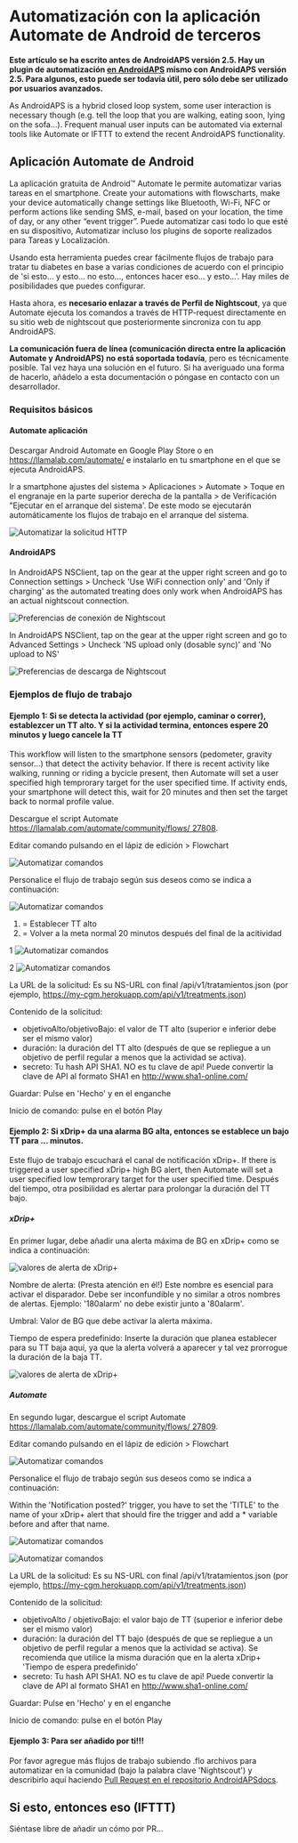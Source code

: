 # Automatización con la aplicación Automate de Android de terceros

**Este artículo se ha escrito antes de AndroidAPS versión 2.5. Hay un plugin de automatización [en AndroidAPS](./Automation.rst) mismo con AndroidAPS versión 2.5. Para algunos, esto puede ser todavía útil, pero sólo debe ser utilizado por usuarios avanzados.**

As AndroidAPS is a hybrid closed loop system, some user interaction is necessary though (e.g. tell the loop that you are walking, eating soon, lying on the sofa...). Frequent manual user inputs can be automated via external tools like Automate or IFTTT to extend the recent AndroidAPS functionality.

## Aplicación Automate de Android

La aplicación gratuita de Android™ Automate le permite automatizar varias tareas en el smartphone. Create your automations with flowscharts, make your device automatically change settings like Bluetooth, Wi-Fi, NFC or perform actions like sending SMS, e-mail, based on your location, the time of day, or any other “event trigger”. Puede automatizar casi todo lo que esté en su dispositivo, Automatizar incluso los plugins de soporte realizados para Tareas y Localización.

Usando esta herramienta puedes crear fácilmente flujos de trabajo para tratar tu diabetes en base a varias condiciones de acuerdo con el principio de 'si esto... y esto... no esto..., entonces hacer eso... y esto...'. Hay miles de posibilidades que puedes configurar.

Hasta ahora, es **necesario enlazar a través de Perfil de Nightscout**, ya que Automate ejecuta los comandos a través de HTTP-request directamente en su sitio web de nightscout que posteriormente sincroniza con tu app AndroidAPS.

**La comunicación fuera de línea (comunicación directa entre la aplicación Automate y AndroidAPS) no está soportada todavía**, pero es técnicamente posible. Tal vez haya una solución en el futuro. Si ha averiguado una forma de hacerlo, añádelo a esta documentación o póngase en contacto con un desarrollador.

### Requisitos básicos

#### Automate aplicación

Descargar Android Automate en Google Play Store o en <https://llamalab.com/automate/> e instalarlo en tu smartphone en el que se ejecuta AndroidAPS.

Ir a smartphone ajustes del sistema > Aplicaciones > Automate > Toque en el engranaje en la parte superior derecha de la pantalla > de Verificación "Ejecutar en el arranque del sistema'. De este modo se ejecutarán automáticamente los flujos de trabajo en el arranque del sistema.

![Automatizar la solicitud HTTP](../images/automate-app2.png)

#### AndroidAPS

In AndroidAPS NSClient, tap on the gear at the upper right screen and go to Connection settings > Uncheck 'Use WiFi connection only' and 'Only if charging' as the automated treating does only work when AndroidAPS has an actual nightscout connection.

![Preferencias de conexión de Nightscout](../images/automate-aaps1.jpg)

In AndroidAPS NSClient, tap on the gear at the upper right screen and go to Advanced Settings > Uncheck 'NS upload only (dosable sync)' and 'No upload to NS'

![Preferencias de descarga de Nightscout](../images/automate-aaps2.jpg)

### Ejemplos de flujo de trabajo

#### Ejemplo 1: Si se detecta la actividad (por ejemplo, caminar o correr), establezcer un TT alto. Y si la actividad termina, entonces espere 20 minutos y luego cancele la TT

This workflow will listen to the smartphone sensors (pedometer, gravity sensor...) that detect the activity behavior. If there is recent activity like walking, running or riding a bycicle present, then Automate will set a user specified high temprorary target for the user specified time. If activity ends, your smartphone will detect this, wait for 20 minutes and then set the target back to normal profile value.

Descargue el script Automate [https://llamalab.com/automate/community/flows/ 27808](https://llamalab.com/automate/community/flows/27808).

Editar comando pulsando en el lápiz de edición > Flowchart

![Automatizar comandos](../images/automate-app3.png)

Personalice el flujo de trabajo según sus deseos como se indica a continuación:

![Automatizar comandos](../images/automate-app6.png)

1. = Establecer TT alto
2. = Volver a la meta normal 20 minutos después del final de la acitividad

1 ![Automatizar comandos](../images/automate-app1.png)

2 ![Automatizar comandos](../images/automate-app5.png)

La URL de la solicitud: Es su NS-URL con final /api/v1/tratamientos.json (por ejemplo, https://my-cgm.herokuapp.com/api/v1/treatments.json)

Contenido de la solicitud:

* objetivoAlto/objetivoBajo: el valor de TT alto (superior e inferior debe ser el mismo valor)
* duración: la duración del TT alto (después de que se repliegue a un objetivo de perfil regular a menos que la actividad se activa). 
* secreto: Tu hash API SHA1. NO es tu clave de api! Puede convertir la clave de API al formato SHA1 en <http://www.sha1-online.com/>

Guardar: Pulse en 'Hecho' y en el enganche

Inicio de comando: pulse en el botón Play

#### Ejemplo 2: Si xDrip+ da una alarma BG alta, entonces se establece un bajo TT para ... minutos.

Este flujo de trabajo escuchará el canal de notificación xDrip+. If there is triggered a user specified xDrip+ high BG alert, then Automate will set a user specified low temprorary target for the user specified time. Después del tiempo, otra posibilidad es alertar para prolongar la duración del TT bajo.

##### xDrip+

En primer lugar, debe añadir una alerta máxima de BG en xDrip+ como se indica a continuación:

![valores de alerta de xDrip+](../images/automate-xdrip1.png)

Nombre de alerta: (Presta atención en él!) Este nombre es esencial para activar el disparador. Debe ser inconfundible y no similar a otros nombres de alertas. Ejemplo: '180alarm' no debe existir junto a '80alarm'.

Umbral: Valor de BG que debe activar la alerta máxima.

Tiempo de espera predefinido: Inserte la duración que planea establecer para su TT baja aquí, ya que la alerta volverá a aparecer y tal vez prorrogue la duración de la baja TT.

![valores de alerta de xDrip+](../images/automate-xdrip2.png)

##### Automate

En segundo lugar, descargue el script Automate [https://llamalab.com/automate/community/flows/ 27809](https://llamalab.com/automate/community/flows/27809).

Editar comando pulsando en el lápiz de edición > Flowchart

![Automatizar comandos](../images/automate-app3.png)

Personalice el flujo de trabajo según sus deseos como se indica a continuación:

Within the 'Notification posted?' trigger, you have to set the 'TITLE' to the name of your xDrip+ alert that should fire the trigger and add a * variable before and after that name.

![Automatizar comandos](../images/automate-app7.png)

![Automatizar comandos](../images/automate-app4.png)

La URL de la solicitud: Es su NS-URL con final /api/v1/tratamientos.json (por ejemplo, https://my-cgm.herokuapp.com/api/v1/treatments.json)

Contenido de la solicitud:

* objetivoAlto / objetivoBajo: el valor bajo de TT (superior e inferior debe ser el mismo valor)
* duración: la duración del TT bajo (después de que se repliegue a un objetivo de perfil regular a menos que la actividad se activa). Se recomienda que utilice la misma duración que en la alerta xDrip+ 'Tiempo de espera predefinido'
* secreto: Tu hash API SHA1. NO es tu clave de api! Puede convertir la clave de API al formato SHA1 en <http://www.sha1-online.com/>

Guardar: Pulse en 'Hecho' y en el enganche

Inicio de comando: pulse en el botón Play

#### Ejemplo 3: Para ser añadido por ti!!!

Por favor agregue más flujos de trabajo subiendo .flo archivos para automatizar en la comunidad (bajo la palabra clave 'Nightscout') y describirlo aquí haciendo [Pull Request en el repositorio AndroidAPSdocs](../make-a-PR.md).

## Si esto, entonces eso (IFTTT)

Siéntase libre de añadir un cómo por PR...